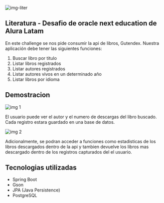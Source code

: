 
![img-liter](https://github.com/matexxe/Literatura-consola-app/assets/158209261/ddff0cef-f872-4a5a-abd9-cc92c2097613)

## Literatura - Desafio de oracle next education de Alura Latam 
En este challenge se nos pide consumir la api de libros, Gutendex. Nuestra aplicación debe tener las siguientes funciones:
1.	Buscar libro por titulo
2.	Listar libros registrados
3.	Listar autores registrados
4.	Listar autores vivos en un determinado año
5.	Listar libros por idioma

## Demostracion 
![img 1](https://github.com/matexxe/Literatura-consola-app/assets/158209261/46d1c5bd-c9ef-4c6e-93d8-06eeddc8a34e)

El usuario puede ver el autor y el numero de descargas del libro buscado. Cada registro estara guardado en una base de datos.

![img 2](https://github.com/matexxe/Literatura-consola-app/assets/158209261/a5d94db3-6895-48a4-bf1e-103640b4008c)

Adicionalmente, se podran acceder a funciones como estadisticas de los libros descargados dentro de la api y tambien devuelve los libros mas descargado dentro
de los registros capturados del el usuario. 

## Tecnologias utilizadas 
- Spring Boot
-	Gson
- JPA (Java Persistence)
- PostgreSQL
